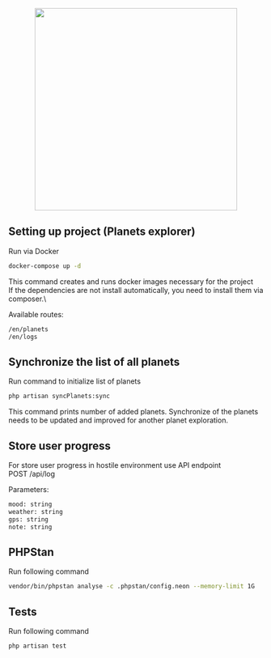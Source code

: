 <p align="center"><a href="https://meetbrackets.com" target="_blank"><img src="https://meetbrackets.com/images/logo.svg" width="400"></a></p>


## Setting up project (Planets explorer)

Run via Docker
```bash
docker-compose up -d
```
This command creates and runs docker images necessary for the project\
If the dependencies are not install automatically, you need to install them via composer.\\

Available routes:

```bash
/en/planets
/en/logs
```


## Synchronize the list of all planets

Run command to initialize list of planets

```bash
php artisan syncPlanets:sync
```

This command prints number of added planets. 
Synchronize of the planets needs to be updated and improved for another planet exploration.

## Store user progress

For store user progress in hostile environment use API endpoint\
POST /api/log

Parameters:
```bash
mood: string
weather: string
gps: string
note: string
```

## PHPStan

Run following command

```bash
vendor/bin/phpstan analyse -c .phpstan/config.neon --memory-limit 1G
```

## Tests

Run following command

```bash
php artisan test
```
